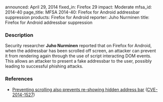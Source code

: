 announced: April 29, 2014
fixed_in: Firefox 29
impact: Moderate
mfsa_id: 2014-40
page_title: MFSA 2014-40: Firefox for Android addressbar suppression
products: Firefox for Android
reporter: Juho Nurminen
title: Firefox for Android addressbar suppression

<h3>Description</h3>

<p>Security researcher <strong>Juho Nurminen</strong> reported that on Firefox
for Android, when the addressbar has been scrolled off screen, an attacker can
prevent it from rendering again through the use of script interacting DOM
events. This allows an attacker to present a fake addressbar to the user,
possibly leading to successful phishing attacks.
</p>

<h3>References</h3>

<ul>
  <li><a href="https://bugzilla.mozilla.org/show_bug.cgi?id=960146">
       Preventing scrolling also prevents re-showing hidden address bar</a> (<a href="http://cve.mitre.org/cgi-bin/cvename.cgi?name=CVE-2014-1527" class="ex-ref">CVE-2014-1527</a>)</li>
</ul>




